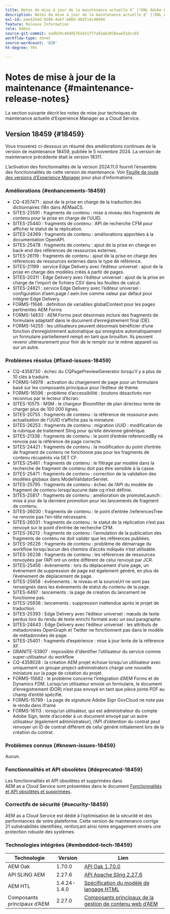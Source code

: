 ```yaml
---
title: Notes de mise à jour de la maintenance actuelle d’ [!DNL Adobe Experience Manager]  as a Cloud Service.
description: Notes de mise à jour de la maintenance actuelle d’ [!DNL Adobe Experience Manager]  as a Cloud Service.
exl-id: eee42b4d-9206-4ebf-b88d-d8df14c46094
feature: Release Information
role: Admin
source-git-commit: eadb29c44dd57bda51f77a92a62016eae51dcc65
workflow-type: tm+mt
source-wordcount: '820'
ht-degree: 76%

---
```



# Notes de mise à jour de la maintenance {#maintenance-release-notes}

La section suivante décrit les notes de mise jour techniques de maintenance actuelle d’Experience Manager as a Cloud Service.

## Version 18459 {#18459}

Vous trouverez ci-dessous un résumé des améliorations continues de la version de maintenance 18459, publiée le 5 novembre 2024. La version de maintenance précédente était la version 18311.

L’activation des fonctionnalités de la version 2024.11.0 fournit l’ensemble des fonctionnalités de cette version de maintenance. Voir [Feuille de route des versions d’Experience Manager](https://experienceleague.adobe.com/fr/docs/experience-manager-release-information/aem-release-updates/update-releases-roadmap) pour plus d’informations.

### Améliorations {#enhancements-18459}

* CQ-4357471 : ajout de la prise en charge de la traduction des dictionnaires i18n dans AEMaaCS.
* SITES-23591 : fragments de contenu : mise à niveau des fragments de contenu pour la prise en charge de l’UUID.
* SITES-25440 : fragments de contenu : API de recherche CFM pour afficher le statut de la réplication.
* SITES-24369 : fragments de contenu : améliorations apportées à la documentation OpenAPI.
* SITES-25478 : fragments de contenu : ajout de la prise en charge en back-end des références de ressources externes.
* SITES-26119 : fragments de contenu : ajout de la prise en charge des références de ressources externes dans le type de référence.
* SITES-21199 : service Edge Delivery avec l’éditeur universel : ajout de la prise en charge des modèles créés à partir de pages.
* SITES-20311 : Edge Delivery avec l’éditeur universel : ajout de la prise en charge de l’import de fichiers CSV dans les feuilles de calcul.
* SITES-24821 : service Edge Delivery avec l’éditeur universel : configuration d’aem.page / aem.live comme valeur par défaut pour intégrer Edge Delivery.
* FORMS-11646 : définition de variables globalContext pour les pages pertinentes AEM Forms
* FORMS-14833 : AEM Forms peut désormais inclure des fragments de formulaire adaptatif dans le document d’enregistrement final (DE).
* FORMS-14255 : les utilisateurs peuvent désormais bénéficier d’une fonction d’enregistrement automatique qui enregistre automatiquement un formulaire partiellement rempli en tant que brouillon. Ils peuvent revenir ultérieurement pour finir de le remplir sur le même appareil ou sur un autre.


### Problèmes résolus {#fixed-issues-18459}

* CQ-4358730 : échec du CQPagePreviewGenerator lorsqu’il y a plus de 10 clés à traduire.
* FORMS-14978 : activation du chargement de page pour un formulaire basé sur les composants principaux pour l’éditeur de thème.
* FORMS-16596 : problème d’accessibilité : boutons désactivés non reconnus par le lecteur d’écran.
* SITES-10575 : MSM : le chargeur Bloomfilter de plan directeur tente de charger plus de 100 000 lignes.
* SITES-20755 : fragments de contenu : la référence de ressource avec actualisation de l’UUID n’affiche pas la miniature.
* SITES-26253 : fragments de contenu : migration UUID : modification de la rubrique de traitement Sling pour qu’elle devienne générique.
* SITES-21338 : fragments de contenu : le point d’entrée referencedBy ne renvoie pas la référence de page correcte.
* SITES-24421 : fragments de contenu : la modification du point d’entrée de fragment de contenu ne fonctionne pas pour les fragments de contenu récupérés via GET CF.
* SITES-25461 : fragments de contenu : le filtrage par modèle dans la recherche de fragment de contenu doit pas être sensible à la casse.
* SITES-25471 : fragments de contenu : correction de la validation des modèles globaux dans ModelValidatorServlet.
* SITES-25795 : fragments de contenu : échec de l’API du modèle de fragment de contenu lorsqu’aucune date cq n’est définie.
* SITES-25817 : fragments de contenu : amélioration de promoteLaunch : mise à jour de la dernière promotion pour les lancements de fragment de contenu.
* SITES-26030 : fragments de contenu : le point d’entrée /referencesTree ne renvoie pas l’en-tête nécessaire.
* SITES-26031 : fragments de contenu : le statut de la réplication n’est pas renvoyé sur le point d’entrée de recherche CFM.
* SITES-26213 : fragments de contenu : l’annulation de la publication des fragments de contenu ne doit valider que les références publiées.
* SITES-26226 : fragments de contenu : problème de démarrage du workflow lorsqu’aucun des chemins d’accès indiqués n’est utilisable.
* SITES-26238 : fragments de contenu : les références de ressources renvoyées par l’API ont un ordre différent de celui renvoyé par JCR.
* SITES-25456 : événements : lors du déplacement d’une page, un événement de suppression de page est également généré, en plus de l’événement de déplacement de page.
* SITES-25658 : événements : le niveau et la sourceUrl ne sont pas renseignés dans les événements de statut du contenu de la page.
* SITES-6497 : lancements : la page de création du lancement ne fonctionne pas.
* SITES-25938 : lancements : suppression inattendue après le projet de traduction.
* SITES-25393 : Edge Delivery avec l’éditeur universel : nœuds de texte perdus lors du rendu de texte enrichi formaté avec un seul paragraphe.
* SITES-24643 : Edge Delivery avec l’éditeur universel : les attributs de métadonnées OpenGraph et Twitter ne fonctionnent pas dans le modèle de métadonnées de page.
* SITES-25401 : fragments d’expérience : mise à jour lente de la référence XF.
* GRANITE-53907 : impossible d’identifier l’utilisateur du service comme super-utilisateur du workflow
* CQ-4358028 : la création AEM projet échoue lorsqu’un utilisateur avec uniquement un groupe project-administrators charge une nouvelle miniature sur la page de création du projet.
* FORMS-15682 : le problème concerne l’intégration d’AEM Forms et de Dynamics FDM. Lorsqu’un utilisateur envoie un formulaire, le document d’enregistrement (DOR) n’est pas envoyé en tant que pièce jointe PDF au champ d’entité spécifié.
* FORMS-15799 : La page de signature Adobe Sign GovCloud ne note pas le rendu dans iframe
* FORMS-16113 : lorsqu’un utilisateur, qui est administrateur du compte Adobe Sign, tente d’accéder à un document envoyé par un autre utilisateur (également administrateur), l’API d’obtention du contrat peut renvoyer un ID de contrat différent de celui généré initialement lors de la création du contrat.


### Problèmes connus {#known-issues-18459}

Aucun.

### Fonctionnalités et API obsolètes {#deprecated-18459}

Les fonctionnalités et API obsolètes et supprimées dans AEM as a Cloud Service sont présentées dans le document [Fonctionnalités et API obsolètes et supprimées](/help/release-notes/deprecated-removed-features.md).

### Correctifs de sécurité {#security-18459}

AEM as a Cloud Service est dédié à l’optimisation de la sécurité et des performances de votre plateforme. Cette version de maintenance corrige 21 vulnérabilités identifiées, renforçant ainsi notre engagement envers une protection robuste des systèmes.

### Technologies intégrées {#embedded-tech-18459}

| Technologie | Version | Lien |
|---|---|---|
| AEM Oak | 1.70.0 | [API Oak 1.70.0](https://www.javadoc.io/doc/org.apache.jackrabbit/oak-api/1.70.0/index.html) |
| API SLING AEM | 2.27.6 | [API Apache Sling 2.27.6](https://www.javadoc.io/doc/org.apache.sling/org.apache.sling.api/latest/index.html) |
| AEM HTL | 1.4.24-1.4.0 | [Spécification du modèle de langage HTML](https://github.com/adobe/htl-spec) |
| Composants principaux d’AEM | 2.27.0 | [Composants principaux de la gestion de contenu web d’AEM](https://github.com/adobe/aem-core-wcm-components) |
